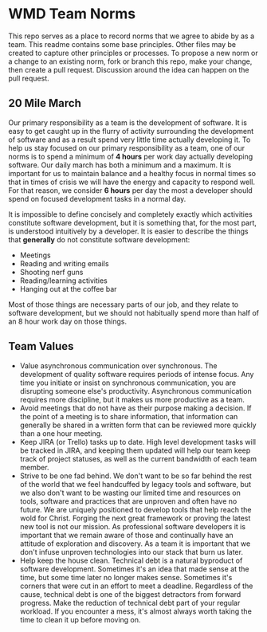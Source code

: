 WMD Team Norms
==============

This repo serves as a place to record norms that we agree to abide by as a team. This readme contains some base principles. Other files may be created to capture other principles or processes. To propose a new norm or a change to an existing norm, fork or branch this repo, make your change, then create a pull request. Discussion around the idea can happen on the pull request.

20 Mile March
-------------

Our primary responsibility as a team is the development of software. It is easy to get caught up in the flurry of activity surrounding the development of software and as a result spend very little time actually developing it. To help us stay focused on our primary responsibility as a team, one of our norms is to spend a minimum of **4 hours** per work day actually developing software. Our daily march has both a minimum and a maximum. It is important for us to maintain balance and a healthy focus in normal times so that in times of crisis we will have the energy and capacity to respond well. For that reason, we consider **6 hours** per day the most a developer should spend on focused development tasks in a normal day. 

It is impossible to define concisely and completely exactly which activities constitute software development, but it is something that, for the most part, is understood intuitively by a developer. It is easier to describe the things that **generally** do not constitute software development:

* Meetings
* Reading and writing emails
* Shooting nerf guns
* Reading/learning activities
* Hanging out at the coffee bar

Most of those things are necessary parts of our job, and they relate to software development, but we should not habitually spend more than half of an 8 hour work day on those things.

Team Values
-----------
* Value asynchronous communication over synchronous. The development of quality software requires periods of intense focus. Any time you initiate or insist on synchronous communication, you are disrupting someone else's productivity. Asynchronous communication requires more discipline, but it makes us more productive as a team.
* Avoid meetings that do not have as their purpose making a decision. If the point of a meeting is to share information, that information can generally be shared in a written form that can be reviewed more quickly than a one hour meeting.
* Keep JIRA (or Trello) tasks up to date.  High level development tasks will be tracked in JIRA, and keeping them updated will help our team keep track of project statuses, as well as the current bandwidth of each team member.
* Strive to be one fad behind. We don't want to be so far behind the rest of the world that we feel handcuffed by legacy tools and software, but we also don't want to be wasting our limited time and resources on tools, software and practices that are unproven and often have no future. We are uniquely positioned to develop tools that help reach the wold for Christ. Forging the next great framework or proving the latest new tool is not our mission. As professional software developers it is important that we remain aware of those and continually have an attitude of exploration and discovery. As a team it is important that we don't infuse unproven technologies into our stack that burn us later.
* Help keep the house clean. Technical debt is a natural byproduct of software development. Sometimes it's an idea that made sense at the time, but some time later no longer makes sense. Sometimes it's corners that were cut in an effort to meet a deadline. Regardless of the cause, technical debt is one of the biggest detractors from forward progress. Make the reduction of technical debt part of your regular workload. If you encounter a mess, it's almost always worth taking the time to clean it up before moving on.
